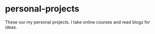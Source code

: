 # personal-projects
These our my personal projects. I take online courses and read blogs for ideas.
